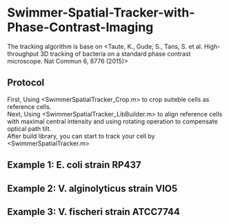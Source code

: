 # Swimmer-Spatial-Tracker-with-Phase-Contrast-Imaging
The tracking algorithm is base on <Taute, K., Gude, S., Tans, S. et al. High-throughput 3D tracking of bacteria on a standard phase contrast microscope. Nat Commun 6, 8776 (2015)>

## Protocol
First, Using <SwimmerSpatialTracker_Crop.m> to crop suiteble cells as reference cells.\
Next, Using <SwimmerSpatialTracker_LibBuilder.m> to align reference cells with maximal central intensity and using rotating operation to compensate optical path tilt.\
After build library, you can start to track your cell by <SwimmerSpatialTracker.m>
## Example 1: E. coli strain RP437
## Example 2: V. alginolyticus strain VIO5
## Example 3: V. fischeri strain ATCC7744
